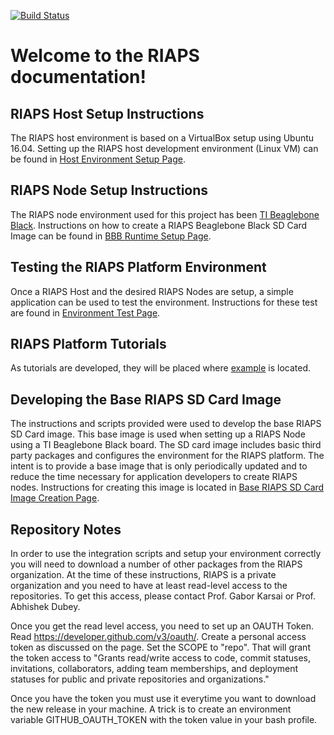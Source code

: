 [![Build Status](https://travis-ci.com/RIAPS/riaps-integration.svg?token=pyUEeBLkG7FqiYPhyfxp&branch=master)](https://travis-ci.com/RIAPS/riaps-integration)

# Welcome to the RIAPS documentation!

## RIAPS Host Setup Instructions

The RIAPS host environment is based on a VirtualBox setup using Ubuntu 16.04. Setting up the RIAPS host development environment (Linux VM) can be found in [Host Environment Setup Page](riaps-x86runtime/README.md).

## RIAPS Node Setup Instructions

The RIAPS node environment used for this project has been [TI Beaglebone Black](http://beagleboard.org/black).  Instructions on how to create a RIAPS Beaglebone Black SD Card Image can be found in [BBB Runtime Setup Page](riaps-bbbruntime/README.md).

## Testing the RIAPS Platform Environment

Once a RIAPS Host and the desired RIAPS Nodes are setup, a simple application can be used to test the environment.  Instructions for these test are found in [Environment Test Page](env_setup_tests/README.md).

## RIAPS Platform Tutorials

As tutorials are developed, they will be placed where [example](doc/tutorials/example.md) is located.

## Developing the Base RIAPS SD Card Image

The instructions and scripts provided were used to develop the base RIAPS SD Card image. This base image is used when setting up a RIAPS Node using a TI Beaglebone Black board.  The SD card image includes basic third party packages and configures the environment for the RIAPS platform. The intent is to provide a base image that is only periodically updated and to reduce the time necessary for application developers to create RIAPS nodes.  Instructions for creating this image is located in [Base RIAPS SD Card Image Creation Page](bbb-creation-files/README.md).

## Repository Notes

In order to use the integration scripts and setup your environment correctly you will need to download a number of other packages from the RIAPS organization. At the time of these instructions, RIAPS is a private organization and you need to have at least read-level access to the repositories. To get this access, please contact Prof. Gabor Karsai or Prof. Abhishek Dubey.

Once you get the read level access, you need to set up an OAUTH Token.  Read https://developer.github.com/v3/oauth/. Create a personal access token as discussed on the page. Set the SCOPE to "repo". That will grant the token access to "Grants read/write access to code, commit statuses, invitations, collaborators, adding team memberships, and deployment statuses for public and private repositories and organizations."

Once you have the token you must use it everytime you want to download the new release in your machine. A trick is to create an environment variable GITHUB_OAUTH_TOKEN with the token value in your bash profile.
